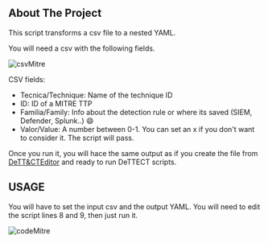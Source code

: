 
<!-- ABOUT THE PROJECT -->
## About The Project

This script transforms a csv file to a nested YAML.

You will need a csv with the following fields. 

![csvMitre](https://github.com/gonzalomarcos/Personal/blob/master/EDRs/csvMitre.PNG)

CSV fields:
* Tecnica/Technique: Name of the technique ID
* ID: ID of a MITRE TTP
* Familia/Family: Info about the detection rule or where its saved (SIEM, Defender, Splunk..) :smile:
* Valor/Value: A number between 0-1. You can set an x if you don't want to consider it. The script will pass.

Once you run it, you will hace the same output as if you create the file from [DeTT&CTEditor](https://rabobank-cdc.github.io/dettect-editor/#/techniques) and ready to run DeTTECT scripts.


<!-- USAGE -->
## USAGE

You will have to set the input csv and the output YAML. You will need to edit the script lines 8 and 9, then just run it.

![codeMitre](https://github.com/gonzalomarcos/Personal/blob/master/EDRs/codeMitre.PNG)

